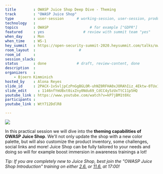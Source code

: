 ```yaml
---
title        : OWASP Juice Shop Deep Dive - Theming
track        : "OWASP Juice Shop"
type         : user-session      # working-session, user-session, product-session
technology   :
topics       : OWASP                   # for example ["GDPR"]
featured     : yes                  # review with summit team "yes"
when_day     : Mon
when_time    : WS-1
hey_summit   : https://open-security-summit-2020.heysummit.com/talks/owasp-juice-shop-deep-dive-theming-1/
room_layout  :                    #
room_id      :
session_slack: 
status       : done              # draft, review-content, done
description  :
organizers   : 
    - Bjoern Kimminich
hosted_by    : Alona Reyes
slide_id     : 2PACX-1vSvljpCzPnGgBGLOR-uhNZ0RFHA0xJORAhIiz_4Ektw-0TUx1m4YemG99Tb0uSMfdQ8JogFZHDbaX7V
slide_edit     : 1146nfYmUBxt0ixZny0Ndu69_CdCC4y5zUxTtC11p5HQ
youtube_link : https://www.youtube.com/watch?v=kP7jBM1t0Xc
participants :
youtube_link : WtY712DdlR8

---
```


![](https://raw.githubusercontent.com/OWASP/owasp-swag/master/projects/juice-shop/logos/custom/JuicyBot_MedicalMask.png)

In this practical session we will dive into the **theming capabilities
of OWASP Juice Shop**. We'll not only update the shop with a new color
palette, but will also customize the product inventory, some challenges,
social links and more! Juice Shop can be fully tailored to your needs
and doing so will for example boost immersion in awareness trainings a
lot!

_Tip: If you are completely new to Juice Shop, best join the "OWASP
Juice Shop Introduction" training on either
[2.6.](https://pre-summit-training-sessions.heysummit.com/talks/owasp-juice-shop/)
or
[11.6.](https://pre-summit-training-sessions.heysummit.com/talks/owasp-juice-shop-introduction/)
at 17:00!_
